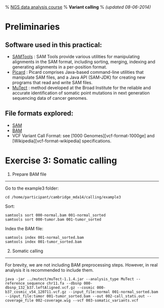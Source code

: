 % [NGS data analysis course](http://ngscourse.github.io/)
% __Variant calling__
% _(updated 08-06-2014)_

<!-- COMMON LINKS HERE -->

[SAMTools]: http://samtools.sourceforge.net/ "samtools"
[Picard]: http://picard.sourceforge.net/ "Picard"
[MuTect]: http://www.broadinstitute.org/cancer/cga/mutect_download "MuTect"

Preliminaries
================================================================================

Software used in this practical:
--------------------------------

- [SAMTools] : SAM Tools provide various utilities for manipulating alignments in the SAM format, including sorting, merging, indexing and generating alignments in a per-position format.
- [Picard] : Picard comprises Java-based command-line utilities that manipulate SAM files, and a Java API (SAM-JDK) for creating new programs that read and write SAM files.
- [MuTect] : method developed at the Broad Institute for the reliable and accurate identification of somatic point mutations in next generation sequencing data of cancer genomes.


File formats explored:
----------------------

- [SAM](http://samtools.sourceforge.net/SAMv1.pdf)
- [BAM](http://www.broadinstitute.org/igv/bam)
- VCF Variant Call Format: see [1000 Genomes][vcf-format-1000ge] and [Wikipedia][vcf-format-wikipedia] specifications.


Exercise 3: Somatic calling
================================================================================

1. Prepare BAM file
--------------------------------------------------------------------------------

Go to the example3 folder:

    cd /home/participant/cambridge_mda14/calling/example3

Sort:

    samtools sort 000-normal.bam 001-normal_sorted
    samtools sort 000-tumor.bam 001-tumor_sorted

Index the BAM file:

    samtools index 001-normal_sorted.bam
    samtools index 001-tumor_sorted.bam


2. Somatic calling
--------------------------------------------------------------------------------

For brevity, we are not including BAM preprocessing steps. However, in real analysis it is recommended to include them.

    java -jar ../mutect/muTect-1.1.4.jar --analysis_type MuTect --reference_sequence chr11.fa --dbsnp 000-dbsnp_132_b37.leftAligned.vcf.gz --cosmic 000-b37_cosmic_v54_120711.vcf.gz --input_file:normal 001-normal_sorted.bam --input_file:tumor 001-tumor_sorted.bam --out 002-call_stats.out --coverage_file 002-coverage.wig --vcf 003-somatic_variants.vcf

